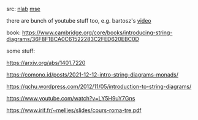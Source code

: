 src: [nlab](https://ncatlab.org/nlab/show/string+diagram) [mse](https://math.stackexchange.com/questions/1545160/good-reference-for-string-diagrams)

there are bunch of youtube stuff too, e.g. bartosz's [video](https://www.youtube.com/watch?v=eOdBTqY3-Og)

book: https://www.cambridge.org/core/books/introducing-string-diagrams/36F8F1BCA0C61522283C2FED620EBC0D

some stuff:

https://arxiv.org/abs/1401.7220

https://comono.id/posts/2021-12-12-intro-string-diagrams-monads/

https://qchu.wordpress.com/2012/11/05/introduction-to-string-diagrams/

https://www.youtube.com/watch?v=LY5H9uY7Gns

https://www.irif.fr/~mellies/slides/cours-roma-tre.pdf

